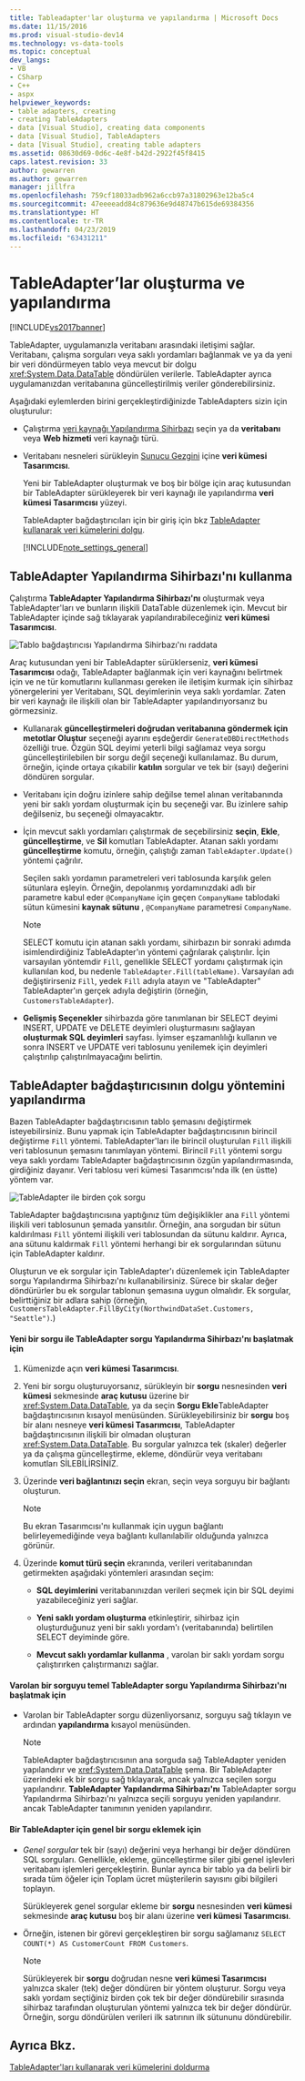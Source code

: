 ```yaml
---
title: Tableadapter'lar oluşturma ve yapılandırma | Microsoft Docs
ms.date: 11/15/2016
ms.prod: visual-studio-dev14
ms.technology: vs-data-tools
ms.topic: conceptual
dev_langs:
- VB
- CSharp
- C++
- aspx
helpviewer_keywords:
- table adapters, creating
- creating TableAdapters
- data [Visual Studio], creating data components
- data [Visual Studio], TableAdapters
- data [Visual Studio], creating table adapters
ms.assetid: 08630d69-0d6c-4e8f-b42d-2922f45f8415
caps.latest.revision: 33
author: gewarren
ms.author: gewarren
manager: jillfra
ms.openlocfilehash: 759cf18033adb962a6ccb97a31802963e12ba5c4
ms.sourcegitcommit: 47eeeeadd84c879636e9d48747b615de69384356
ms.translationtype: HT
ms.contentlocale: tr-TR
ms.lasthandoff: 04/23/2019
ms.locfileid: "63431211"
---
```

# <a name="create-and-configure-tableadapters"></a>TableAdapter’lar oluşturma ve yapılandırma
[!INCLUDE[vs2017banner](../includes/vs2017banner.md)]

TableAdapter, uygulamanızla veritabanı arasındaki iletişimi sağlar. Veritabanı, çalışma sorguları veya saklı yordamları bağlanmak ve ya da yeni bir veri döndürmeyen tablo veya mevcut bir dolgu <xref:System.Data.DataTable> döndürülen verilerle. TableAdapter ayrıca uygulamanızdan veritabanına güncelleştirilmiş veriler gönderebilirsiniz.  
  
 Aşağıdaki eylemlerden birini gerçekleştirdiğinizde TableAdapters sizin için oluşturulur:  
  
- Çalıştırma [veri kaynağı Yapılandırma Sihirbazı](http://msdn.microsoft.com/library/c4df7de5-5da0-4064-940c-761dd6d9e28f) seçin ya da **veritabanı** veya **Web hizmeti** veri kaynağı türü.  
  
- Veritabanı nesneleri sürükleyin [Sunucu Gezgini](http://msdn.microsoft.com/library/4ea29b3b-bbb2-45e4-9082-eaf635c41c4d) içine **veri kümesi Tasarımcısı**.  
  
  Yeni bir TableAdapter oluşturmak ve boş bir bölge için araç kutusundan bir TableAdapter sürükleyerek bir veri kaynağı ile yapılandırma **veri kümesi Tasarımcısı** yüzeyi.  
  
  TableAdapter bağdaştırıcıları için bir giriş için bkz [TableAdapter kullanarak veri kümelerini dolgu](../data-tools/fill-datasets-by-using-tableadapters.md).  
  
  [!INCLUDE[note_settings_general](../includes/note-settings-general-md.md)]  
  
## <a name="use-the-tableadapter-configuration-wizard"></a>TableAdapter Yapılandırma Sihirbazı'nı kullanma  
 Çalıştırma **TableAdapter Yapılandırma Sihirbazı'nı** oluşturmak veya TableAdapter'ları ve bunların ilişkili DataTable düzenlemek için. Mevcut bir TableAdapter içinde sağ tıklayarak yapılandırabileceğiniz **veri kümesi Tasarımcısı**.  
  
 ![Tablo bağdaştırıcısı Yapılandırma Sihirbazı'nı raddata](../data-tools/media/raddata-table-adapter-configuration-wizard.png "raddata tablo bağdaştırıcısı Yapılandırma Sihirbazı")  
  
 Araç kutusundan yeni bir TableAdapter sürüklerseniz, **veri kümesi Tasarımcısı** odağı, TableAdapter bağlanmak için veri kaynağını belirtmek için ve ne tür komutlarını kullanması gereken ile iletişim kurmak için sihirbaz yönergelerini yer Veritabanı, SQL deyimlerinin veya saklı yordamlar. Zaten bir veri kaynağı ile ilişkili olan bir TableAdapter yapılandırıyorsanız bu görmezsiniz.  
  
- Kullanarak **güncelleştirmeleri doğrudan veritabanına göndermek için metotlar Oluştur** seçeneği ayarını eşdeğerdir `GenerateDBDirectMethods` özelliği true. Özgün SQL deyimi yeterli bilgi sağlamaz veya sorgu güncelleştirilebilen bir sorgu değil seçeneği kullanılamaz. Bu durum, örneğin, içinde ortaya çıkabilir **katılın** sorgular ve tek bir (sayı) değerini döndüren sorgular.  
  
- Veritabanı için doğru izinlere sahip değilse temel alınan veritabanında yeni bir saklı yordam oluşturmak için bu seçeneği var. Bu izinlere sahip değilseniz, bu seçeneği olmayacaktır.  
  
- İçin mevcut saklı yordamları çalıştırmak de seçebilirsiniz **seçin**, **Ekle**, **güncelleştirme**, ve **Sil** komutları TableAdapter. Atanan saklı yordamı **güncelleştirme** komutu, örneğin, çalıştığı zaman `TableAdapter.Update()` yöntemi çağrılır.  
  
     Seçilen saklı yordamın parametreleri veri tablosunda karşılık gelen sütunlara eşleyin. Örneğin, depolanmış yordamınızdaki adlı bir parametre kabul eder `@CompanyName` için geçen `CompanyName` tablodaki sütun kümesini **kaynak sütunu** , `@CompanyName` parametresi `CompanyName`.  
  
    > [!NOTE]
    > SELECT komutu için atanan saklı yordamı, sihirbazın bir sonraki adımda isimlendirdiğiniz TableAdapter'ın yöntemi çağrılarak çalıştırılır. İçin varsayılan yöntemdir `Fill`, genellikle SELECT yordamı çalıştırmak için kullanılan kod, bu nedenle `TableAdapter.Fill(tableName)`. Varsayılan adı değiştirirseniz `Fill`, yedek `Fill` adıyla atayın ve "TableAdapter" TableAdapter'ın gerçek adıyla değiştirin (örneğin, `CustomersTableAdapter`).  
  
- **Gelişmiş Seçenekler** sihirbazda göre tanımlanan bir SELECT deyimi INSERT, UPDATE ve DELETE deyimleri oluşturmasını sağlayan **oluşturmak SQL deyimleri** sayfası. İyimser eşzamanlılığı kullanın ve sonra INSERT ve UPDATE veri tablosunu yenilemek için deyimleri çalıştırılıp çalıştırılmayacağını belirtin.  
  
## <a name="configure-a-tableadapters-fill-method"></a>TableAdapter bağdaştırıcısının dolgu yöntemini yapılandırma  
 Bazen TableAdapter bağdaştırıcısının tablo şemasını değiştirmek isteyebilirsiniz. Bunu yapmak için TableAdapter bağdaştırıcısının birincil değiştirme `Fill` yöntemi. TableAdapter'ları ile birincil oluşturulan `Fill` ilişkili veri tablosunun şemasını tanımlayan yöntemi. Birincil `Fill` yöntemi sorgu veya saklı yordamı TableAdapter bağdaştırıcısının özgün yapılandırmasında, girdiğiniz dayanır. Veri tablosu veri kümesi Tasarımcısı'nda ilk (en üstte) yöntem var.  
  
 ![TableAdapter ile birden çok sorgu](../data-tools/media/tableadapter.gif "TableAdapter")  
  
 TableAdapter bağdaştırıcısına yaptığınız tüm değişiklikler ana `Fill` yöntemi ilişkili veri tablosunun şemada yansıtılır. Örneğin, ana sorgudan bir sütun kaldırılması `Fill` yöntemi ilişkili veri tablosundan da sütunu kaldırır. Ayrıca, ana sütunu kaldırmak `Fill` yöntemi herhangi bir ek sorgularından sütunu için TableAdapter kaldırır.  
  
 Oluşturun ve ek sorgular için TableAdapter'ı düzenlemek için TableAdapter sorgu Yapılandırma Sihirbazı'nı kullanabilirsiniz. Sürece bir skalar değer döndürürler bu ek sorgular tablonun şemasına uygun olmalıdır.  Ek sorgular, belirttiğiniz bir adlara sahip (örneğin, `CustomersTableAdapter.FillByCity(NorthwindDataSet.Customers, "Seattle")`.)  
  
#### <a name="to-start-the-tableadapter-query-configuration-wizard-with-a-new-query"></a>Yeni bir sorgu ile TableAdapter sorgu Yapılandırma Sihirbazı'nı başlatmak için  
  
1. Kümenizde açın **veri kümesi Tasarımcısı**.  
  
2. Yeni bir sorgu oluşturuyorsanız, sürükleyin bir **sorgu** nesnesinden **veri kümesi** sekmesinde **araç kutusu** üzerine bir <xref:System.Data.DataTable>, ya da seçin **Sorgu Ekle**TableAdapter bağdaştırıcısının kısayol menüsünden. Sürükleyebilirsiniz bir **sorgu** boş bir alanı nesneye **veri kümesi Tasarımcısı**, TableAdapter bağdaştırıcısının ilişkili bir olmadan oluşturan <xref:System.Data.DataTable>. Bu sorgular yalnızca tek (skaler) değerler ya da çalışma güncelleştirme, ekleme, döndürür veya veritabanı komutları SİLEBİLİRSİNİZ.  
  
3. Üzerinde **veri bağlantınızı seçin** ekran, seçin veya sorguyu bir bağlantı oluşturun.  
  
    > [!NOTE]
    > Bu ekran Tasarımcısı'nı kullanmak için uygun bağlantı belirleyemediğinde veya bağlantı kullanılabilir olduğunda yalnızca görünür.  
  
4. Üzerinde **komut türü seçin** ekranında, verileri veritabanından getirmekten aşağıdaki yöntemleri arasından seçim:  
  
    - **SQL deyimlerini** veritabanınızdan verileri seçmek için bir SQL deyimi yazabileceğiniz yeri sağlar.  
  
    - **Yeni saklı yordam oluşturma** etkinleştirir, sihirbaz için oluşturduğunuz yeni bir saklı yordam'ı (veritabanında) belirtilen SELECT deyiminde göre.  
  
    - **Mevcut saklı yordamlar kullanma** , varolan bir saklı yordam sorgu çalıştırırken çalıştırmanızı sağlar.  
  
#### <a name="to-start-the-tableadapter-query-configuration-wizard-on-an-existing-query"></a>Varolan bir sorguyu temel TableAdapter sorgu Yapılandırma Sihirbazı'nı başlatmak için  
  
- Varolan bir TableAdapter sorgu düzenliyorsanız, sorguyu sağ tıklayın ve ardından **yapılandırma** kısayol menüsünden.  
  
    > [!NOTE]
    > TableAdapter bağdaştırıcısının ana sorguda sağ TableAdapter yeniden yapılandırır ve <xref:System.Data.DataTable> şema. Bir TableAdapter üzerindeki ek bir sorgu sağ tıklayarak, ancak yalnızca seçilen sorgu yapılandırır. **TableAdapter Yapılandırma Sihirbazı'nı** TableAdapter sorgu Yapılandırma Sihirbazı'nı yalnızca seçili sorguyu yeniden yapılandırır. ancak TableAdapter tanımının yeniden yapılandırır.  
  
#### <a name="to-add-a-global--query-to-a-tableadapter"></a>Bir TableAdapter için genel bir sorgu eklemek için  
  
- *Genel sorgular* tek bir (sayı) değerini veya herhangi bir değer döndüren SQL sorguları. Genellikle, ekleme, güncelleştirme siler gibi genel işlevleri veritabanı işlemleri gerçekleştirin. Bunlar ayrıca bir tablo ya da belirli bir sırada tüm öğeler için Toplam ücret müşterilerin sayısını gibi bilgileri toplayın.  
  
     Sürükleyerek genel sorgular ekleme bir **sorgu** nesnesinden **veri kümesi** sekmesinde **araç kutusu** boş bir alanı üzerine **veri kümesi Tasarımcısı**.  
  
- Örneğin, istenen bir görevi gerçekleştiren bir sorgu sağlamanız `SELECT COUNT(*) AS CustomerCount FROM Customers`.  
  
    > [!NOTE]
    > Sürükleyerek bir **sorgu** doğrudan nesne **veri kümesi Tasarımcısı** yalnızca skaler (tek) değer döndüren bir yöntem oluşturur. Sorgu veya saklı yordam seçtiğiniz birden çok tek bir değer döndürebilir sırasında sihirbaz tarafından oluşturulan yöntemi yalnızca tek bir değer döndürür. Örneğin, sorgu döndürülen verileri ilk satırının ilk sütununu döndürebilir.  
  
## <a name="see-also"></a>Ayrıca Bkz.  
 [TableAdapter'ları kullanarak veri kümelerini doldurma](../data-tools/fill-datasets-by-using-tableadapters.md)

